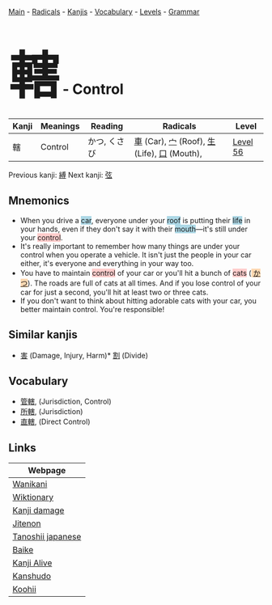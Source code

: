 <style> bigfont {font-size: 100px}</style>
[Main](../README.md) -
[Radicals](../radicals.md) -
[Kanjis](../kanjis.md) -
[Vocabulary](../vocabulary.md) -
[Levels](../levels.md) -
[Grammar](../grammar.md)
# <bigfont> 轄</bigfont> - Control 

| Kanji | Meanings | Reading | Radicals | Level |
| --- | --- | --- | --- | --- |
| 轄 | Control | かつ, くさび | [車](../radicals/車.md) (Car), [宀](../radicals/宀.md) (Roof), [生](../radicals/生.md) (Life), [口](../radicals/口.md) (Mouth),  | [Level 56](../levels/wk_level56.md) |

Previous kanji: [縛](縛.md) Next kanji: [弦](弦.md) 

## Mnemonics
 * When you drive a <span style="background-color:#ADD8E6"> car</span>, everyone under your <span style="background-color:#ADD8E6"> roof</span> is putting their <span style="background-color:#ADD8E6"> life</span> in your hands, even if they don't say it with their <span style="background-color:#ADD8E6"> mouth</span>—it's still under your <span style="background-color:#ffcccb"> control</span>.
* It's really important to remember how many things are under your control when you operate a vehicle. It isn't just the people in your car either, it's everyone and everything in your way too.
* You have to maintain <span style="background-color:#ffcccb"> control</span> of your car or you'll hit a bunch of <span style="background-color:#ffcccb"> cats</span> (<span style="background-color:#fed8b1"> [かつ](https://jisho.org/search/かつ)</span>). The roads are full of cats at all times. And if you lose control of your car for just a second, you'll hit at least two or three cats.
* If you don't want to think about hitting adorable cats with your car, you better maintain control. You're responsible!


## Similar kanjis
 * [害](害.md) (Damage, Injury, Harm)* [割](割.md) (Divide)


## Vocabulary
 * [管轄](../vocabulary/轄.md), (Jurisdiction, Control)
* [所轄](../vocabulary/轄.md), (Jurisdiction)
* [直轄](../vocabulary/轄.md), (Direct Control)



## Links 

| Webpage |
| --- |
| [Wanikani          ](https://www.wanikani.com/kanji/轄) |
| [Wiktionary        ](https://en.wiktionary.org/wiki/轄) |
| [Kanji damage      ](http://www.kanjidamage.com/kanji/search?utf8=✓&q=轄) |
| [Jitenon           ](https://jitenon.com/kanji/轄) |
| [Tanoshii japanese ](https://www.tanoshiijapanese.com/dictionary/kanji.cfm?k=轄) |
| [Baike             ](https://baike.baidu.com/item/轄) |
| [Kanji Alive       ](https://app.kanjialive.com/轄) |
| [Kanshudo          ](https://www.kanshudo.com/searchmn?q=轄) |
| [Koohii            ](https://kanji.koohii.com/study/kanji/轄) |

